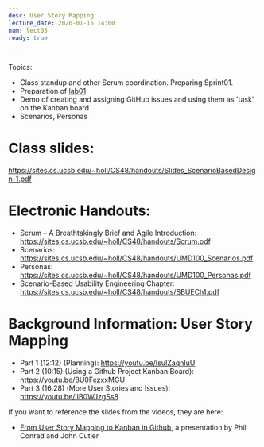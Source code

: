 ```yaml
---
desc: User Story Mapping
lecture_date: 2020-01-15 14:00
num: lect03
ready: true

---
```



Topics: 
* Class standup and other Scrum coordination. Preparing Sprint01.
* Preparation of <a href="https://ucsb-cs48.github.io/w20/lab/lab01/">lab01</a>
* Demo of creating and assigning GitHub issues and using them as 'task' on the Kanban board
* Scenarios, Personas


# Class slides: 

<https://sites.cs.ucsb.edu/~holl/CS48/handouts/Slides_ScenarioBasedDesign-1.pdf>

# Electronic Handouts:
* Scrum – A Breathtakingly Brief and Agile Introduction: <https://sites.cs.ucsb.edu/~holl/CS48/handouts/Scrum.pdf>
* Scenarios: <https://sites.cs.ucsb.edu/~holl/CS48/handouts/UMD100_Scenarios.pdf>
* Personas: <https://sites.cs.ucsb.edu/~holl/CS48/handouts/UMD100_Personas.pdf> <br>
* Scenario-Based Usability Engineering Chapter: <https://sites.cs.ucsb.edu/~holl/CS48/handouts/SBUECh1.pdf>

# Background Information: User Story Mapping

* Part 1 (12:12) (Planning): <https://youtu.be/IsuIZaqnIuU>
* Part 2 (10:15) (Using a Github Project Kanban Board): <https://youtu.be/8U0FezxxMGU>
* Part 3 (16:28) (More User Stories and Issues): <https://youtu.be/lIB0WJzgSs8>

If you want to reference the slides from the videos, they are here: 
* [From User Story Mapping to Kanban in Github](https://docs.google.com/presentation/d/1UD5qIm5njZFF2s8OvCJdJPnsR_VvnavcZRP9cXRqRNw/edit?usp=sharing), a presentation by Phill Conrad and John Cutler
